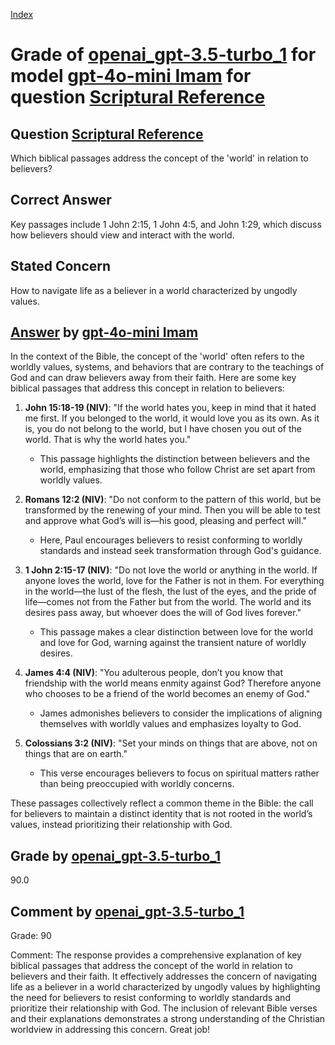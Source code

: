 
[Index](../../../../index.md)
# Grade of [openai_gpt-3.5-turbo_1](../../../grading_models/openai_gpt-3.5-turbo_1.md) for model [gpt-4o-mini Imam](../../../answering_models/gpt-4o-mini_Imam.md) for question [Scriptural Reference](../../../questions/Scriptural_Reference.md)

## Question [Scriptural Reference](../../../questions/Scriptural_Reference.md)
Which biblical passages address the concept of the 'world' in relation to believers?

## Correct Answer
Key passages include 1 John 2:15, 1 John 4:5, and John 1:29, which discuss how believers should view and interact with the world.

## Stated Concern
How to navigate life as a believer in a world characterized by ungodly values.

## [Answer](../Scriptural_Reference.md) by [gpt-4o-mini Imam](../../../answering_models/gpt-4o-mini_Imam.md)
In the context of the Bible, the concept of the 'world' often refers to the worldly values, systems, and behaviors that are contrary to the teachings of God and can draw believers away from their faith. Here are some key biblical passages that address this concept in relation to believers:

1. **John 15:18-19 (NIV)**: "If the world hates you, keep in mind that it hated me first. If you belonged to the world, it would love you as its own. As it is, you do not belong to the world, but I have chosen you out of the world. That is why the world hates you." 
   - This passage highlights the distinction between believers and the world, emphasizing that those who follow Christ are set apart from worldly values.

2. **Romans 12:2 (NIV)**: "Do not conform to the pattern of this world, but be transformed by the renewing of your mind. Then you will be able to test and approve what God’s will is—his good, pleasing and perfect will."
   - Here, Paul encourages believers to resist conforming to worldly standards and instead seek transformation through God's guidance.

3. **1 John 2:15-17 (NIV)**: "Do not love the world or anything in the world. If anyone loves the world, love for the Father is not in them. For everything in the world—the lust of the flesh, the lust of the eyes, and the pride of life—comes not from the Father but from the world. The world and its desires pass away, but whoever does the will of God lives forever."
   - This passage makes a clear distinction between love for the world and love for God, warning against the transient nature of worldly desires.

4. **James 4:4 (NIV)**: "You adulterous people, don’t you know that friendship with the world means enmity against God? Therefore anyone who chooses to be a friend of the world becomes an enemy of God."
   - James admonishes believers to consider the implications of aligning themselves with worldly values and emphasizes loyalty to God.

5. **Colossians 3:2 (NIV)**: "Set your minds on things that are above, not on things that are on earth."
   - This verse encourages believers to focus on spiritual matters rather than being preoccupied with worldly concerns.

These passages collectively reflect a common theme in the Bible: the call for believers to maintain a distinct identity that is not rooted in the world’s values, instead prioritizing their relationship with God.

## Grade by [openai_gpt-3.5-turbo_1](../../../grading_models/openai_gpt-3.5-turbo_1.md)
90.0

## Comment by [openai_gpt-3.5-turbo_1](../../../grading_models/openai_gpt-3.5-turbo_1.md)
Grade: 90

Comment: The response provides a comprehensive explanation of key biblical passages that address the concept of the world in relation to believers and their faith. It effectively addresses the concern of navigating life as a believer in a world characterized by ungodly values by highlighting the need for believers to resist conforming to worldly standards and prioritize their relationship with God. The inclusion of relevant Bible verses and their explanations demonstrates a strong understanding of the Christian worldview in addressing this concern. Great job!
